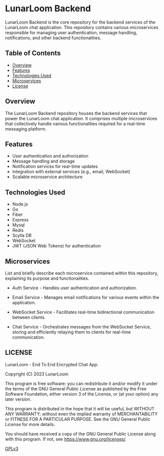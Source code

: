 # LunarLoom Backend

LunarLoom Backend is the core repository for the backend services of the LunarLoom chat application. This repository contains various microservices responsible for managing user authentication, message handling, notifications, and other backend functionalities.

## Table of Contents
- [Overview](#overview)
- [Features](#features)
- [Technologies Used](#technologies-used)
- [Microservices](#microservices)
- [License](#license)

## Overview

The LunarLoom Backend repository houses the backend services that power the LunarLoom chat application. It comprises multiple microservices that collectively handle various functionalities required for a real-time messaging platform.

## Features

* User authentication and authorization
* Message handling and storage
* Notification services for real-time updates
* Integration with external services (e.g., email, WebSocket)
* Scalable microservice architecture

## Technologies Used

* Node.js
* Go
* Fiber
* Express
* Mysql
* Redis
* Scylla DB
* WebSocket
* JWT (JSON Web Tokens) for authentication

## Microservices

List and briefly describe each microservice contained within this repository, explaining its purpose and functionalities.

* Auth Service - Handles user authentication and authorization.
  
* Email Service - Manages email notifications for various events within the application.
  
* WebSocket Service - Facilitates real-time bidirectional communication between clients.

* Chat Service - Orchestrates messages from the WebSocket Service, storing and efficiently relaying them to clients for real-time communication.

## LICENSE

LunarLoom - End To End Encrypted Chat App.

Copyright (C) 2023  LunarLoom

This program is free software: you can redistribute it and/or modify
it under the terms of the GNU General Public License as published by
the Free Software Foundation, either version 3 of the License, or
(at your option) any later version.

This program is distributed in the hope that it will be useful,
but WITHOUT ANY WARRANTY; without even the implied warranty of
MERCHANTABILITY or FITNESS FOR A PARTICULAR PURPOSE.  See the
GNU General Public License for more details.

You should have received a copy of the GNU General Public License
along with this program.  If not, see <https://www.gnu.org/licenses/>.

[GPLv3](LICENSE)
